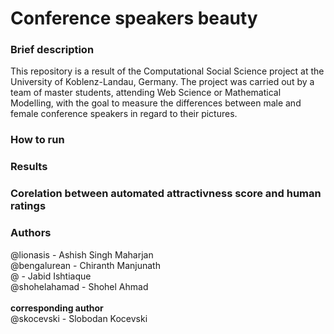 <h1>Conference speakers beauty </h1>

<h3> Brief description </h3>
This repository is a result of the Computational Social Science project at the University of Koblenz-Landau, Germany. The project was carried out by a team of master students, attending Web Science or Mathematical Modelling, with the goal to measure the differences between male and female conference speakers in regard to their pictures.

<h3> How to run </h3>

<h3> Results </h3>

<h3> Corelation between automated attractivness score and human ratings </h3>

<h3> Authors </h3>
@lionasis - Ashish Singh Maharjan <br/>
@bengalurean - Chiranth Manjunath <br/>
@ - Jabid Ishtiaque <br/>
@shohelahamad - Shohel Ahmad <br/> <br/>
<b> corresponding author </b> <br/>
@skocevski - Slobodan Kocevski <br/>
